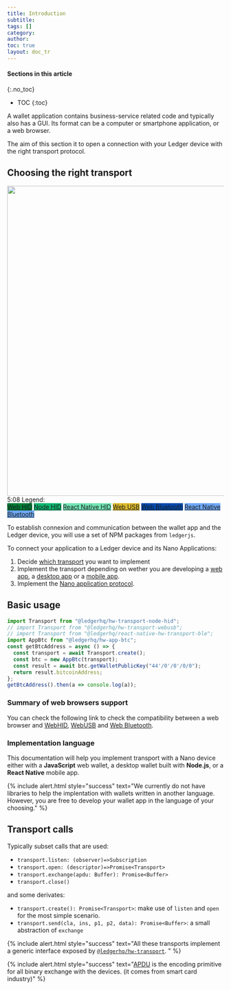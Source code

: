 ```yaml
---
title: Introduction 
subtitle:
tags: []
category:
author:
toc: true
layout: doc_tr
---
```


#### Sections in this article
{:.no_toc}
* TOC
{:toc}

A wallet application contains business-service related code and typically also has a GUI. Its format can be a computer or smartphone application, or a web browser.

The aim of this section it to open a connection with your Ledger device with the right transport protocol.

## Choosing the right transport

<!-- ------------- Image ------------- -->
<div style="text-align:center">
<img width="720" src="../images/connect-wallet.jpg" ></div>
<!-- --------------------------------- -->
5:08
Legend: 
<div class="transports-legend">
 <a style="background:#008037;" href="../webhid">Web HID</a>
 <a style="background:#0FB670;" href="../node-hid-singleton">Node HID</a>
 <a style="background:#73E5B5;" href="../react-native-hid">React Native HID</a>
 <a style="background:#DBB92E;" href="../webusb">Web USB</a>
 <a style="background:#004AAD;" href="../web-ble">Web Bluetooth</a>
 <a style="background:#6EA7F5;" href="../react-native-ble">React Native Bluetooth</a>
</div>

To establish connexion and communication between the wallet app and the Ledger device, you will use a set of NPM packages from `ledgerjs`.

To connect your application to a Ledger device and its Nano Applications:
1. Decide [which transport](#npm-packages-to-communicate-with-ledger-devices) you want to implement
2. Implement the transport depending on wether you are developing a [web app](../webusb), a [desktop app](../node-hid-singleton) or a [mobile app](../react-native-hid).
3. Implement the [Nano application protocol](../app-protocol).

## Basic usage

```js
import Transport from "@ledgerhq/hw-transport-node-hid";
// import Transport from "@ledgerhq/hw-transport-webusb";
// import Transport from "@ledgerhq/react-native-hw-transport-ble";
import AppBtc from "@ledgerhq/hw-app-btc";
const getBtcAddress = async () => {
  const transport = await Transport.create();
  const btc = new AppBtc(transport);
  const result = await btc.getWalletPublicKey("44'/0'/0'/0/0");
  return result.bitcoinAddress;
};
getBtcAddress().then(a => console.log(a));
```

### Summary of web browsers support

You can check the following link to check the compatibility between a web browser and [WebHID](https://caniuse.com/webhid), [WebUSB](https://caniuse.com/webusb) and [Web Bluetooth](https://caniuse.com/web-bluetooth).

### Implementation language

This documentation will help you implement transport with a Nano device either with a **JavaScript** web wallet, a desktop wallet built with **Node.js**, or a **React Native** mobile app.

<!--  -->
{% include alert.html style="success" text="We currently do not have libraries to help the implentation with wallets written in another language. However, you are free to develop your wallet app in the language of your choosing." %}
<!--  -->


## Transport calls

Typically subset calls that are used:

- `transport.listen: (observer)=>Subscription`
- `transport.open: (descriptor)=>Promise<Transport>`
- `transport.exchange(apdu: Buffer): Promise<Buffer>`
- `transport.close()`

and some derivates:

- `transport.create(): Promise<Transport>`: make use of `listen` and `open` for the most simple scenario.
- `transport.send(cla, ins, p1, p2, data): Promise<Buffer>`: a small abstraction of `exchange`


<!--  -->
{% include alert.html style="success" text="All these transports implement a generic interface exposed by <code><a href='https://github.com/LedgerHQ/ledgerjs/tree/master/packages/hw-transport'>@ledgerhq/hw-transport</a></code>.
" %}
<!--  -->


<!--  -->
{% include alert.html style="success" text="<a href='https://en.wikipedia.org/wiki/Smart_card_application_protocol_data_unit'>APDU</a> is the encoding primitive for all binary exchange with the devices. (it comes from smart card industry)" %}
<!--  -->


